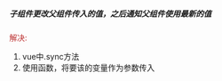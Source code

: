 ##### 子组件更改父组件传入的值，之后通知父组件使用最新的值

<span style="color:#bd3333">解决:</span>

1. vue中.sync方法
2. 使用函数，将要该的变量作为参数传入

